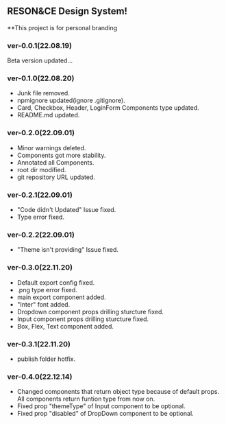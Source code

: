 ## RESON&CE Design System!

**This project is for personal branding

### ver-0.0.1(22.08.19)

Beta version updated...

### ver-0.1.0(22.08.20)

- Junk file removed.
- npmignore updated(ignore .gitignore).
- Card, Checkbox, Header, LoginForm Components type updated.
- README.md updated.

### ver-0.2.0(22.09.01)

- Minor warnings deleted.
- Components got more stability.
- Annotated all Components.
- root dir modified.
- git repository URL updated.

### ver-0.2.1(22.09.01)

- "Code didn't Updated" Issue fixed.
- Type error fixed.

### ver-0.2.2(22.09.01)

- "Theme isn't providing" Issue fixed.

### ver-0.3.0(22.11.20)

- Default export config fixed.
- .png type error fixed.
- main export component added.
- "Inter" font added.
- Dropdown component props drilling sturcture fixed.
- Input component props drilling sturcture fixed.
- Box, Flex, Text component added.

### ver-0.3.1(22.11.20)

- publish folder hotfix.

### ver-0.4.0(22.12.14)

- Changed components that return object type because of default props. All components return funtion type from now on.
- Fixed prop "themeType" of Input component to be optional. 
- Fixed prop "disabled" of DropDown component to be optional.